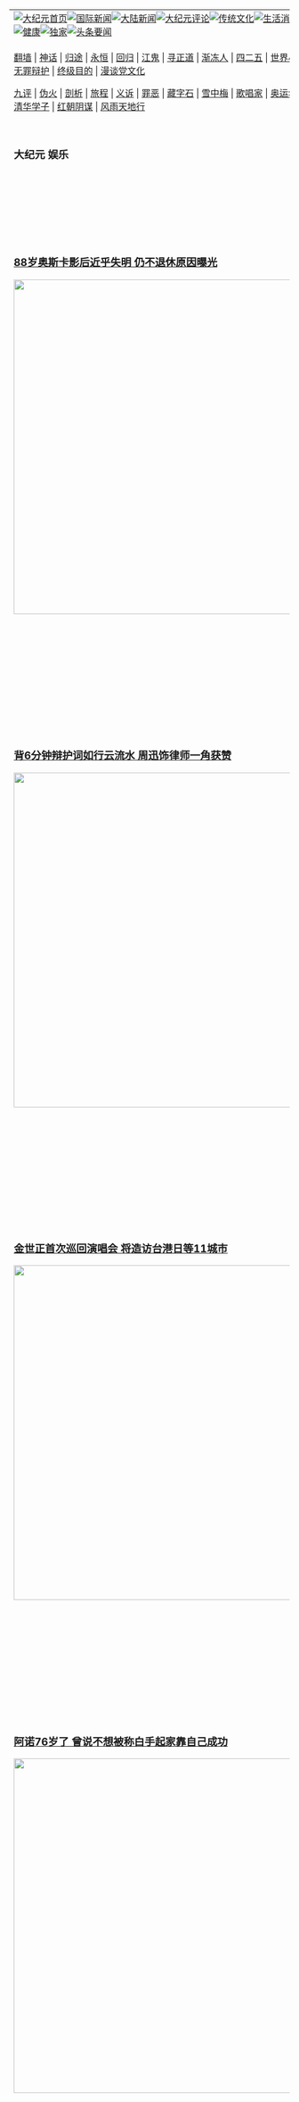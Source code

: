 <a name="1" id="1" target="_blank">&nbsp;</a> <span id="1">&nbsp;</span><table align=center border="0"><tr><td colspan="2" VALIGN=TOP><a href="https://github.com/19920513/djy/blob/master/gb/nf1351518.md#1"><img src="https://raw.githubusercontent.com/19920513/www/master/t/djy/1.jpg" title="大纪元首页" alt="大纪元首页"></a><a href="https://github.com/19920513/djy/blob/master/gb/n24hr.md#1"><img src="https://raw.githubusercontent.com/19920513/www/master/t/djy/3.jpg" title="国际新闻" alt="国际新闻"></a><a href="https://github.com/19920513/djy/blob/master/gb/nsc413.md#1"><img src="https://raw.githubusercontent.com/19920513/www/master/t/djy/4.jpg" title="大陆新闻" alt="大陆新闻"></a><a href="https://github.com/19920513/djy/blob/master/gb/news392.md#1"><img src="https://raw.githubusercontent.com/19920513/www/master/t/djy/5.jpg" title="大纪元评论" alt="大纪元评论"></a><a href="https://github.com/19920513/djy/blob/master/gb/news2007.md#1"><img src="https://raw.githubusercontent.com/19920513/www/master/t/djy/6.jpg" title="传统文化" alt="传统文化"></a><a href="https://github.com/19920513/djy/blob/master/gb/news2008.md#1"><img src="https://raw.githubusercontent.com/19920513/www/master/t/djy/7.jpg" title="生活消费" alt="生活消费"></a><a href="https://github.com/19920513/djy/blob/master/gb/ncyule.md#1"><img src="https://raw.githubusercontent.com/19920513/www/master/t/djy/8.jpg" title="娱乐休闲" alt="娱乐休闲"></a><a href="https://github.com/19920513/djy/blob/master/gb/nsc1002.md#1"><img src="https://raw.githubusercontent.com/19920513/www/master/t/djy/9.jpg" title="健康" alt="健康"></a><a href="https://github.com/19920513/djy/blob/master/gb/nf6092.md#1"><img src="https://raw.githubusercontent.com/19920513/www/master/t/djy/10a.jpg" title="独家" alt="独家"></a><a href="https://github.com/19920513/djy/blob/master/gb/nf4514.md#1"><img src="https://raw.githubusercontent.com/19920513/www/master/t/djy/12a.jpg" title="头条要闻" alt="头条要闻"></a></td></tr><tr><td colspan="2" VALIGN=TOP><p> <a href="https://github.com/19920513/www/blob/master/README.md#1" target="_blank">翻墙</a> | <a href="https://github.com/19920513/www/blob/master/README.md?fq#1" target="_blank">神话</a> | <a href="https://gitlab.com/Domenichj8/vdhG75Ez1eTyeZN/raw/master/public/hG75Ez1eTyeZN.webm" target="_blank">归途</a> | <a href="https://github.com/19920513/www/blob/master/README.md?fq#1" target="_blank">永恒</a> | <a href="https://gitlab.com/Domeniccqa/vdLijianhui-200804-720/raw/master/public/Lijianhui-200804-720.webm" target="_blank">回归</a> | <a href="https://gitlab.com/Dominic17763/vddmt/raw/master/public/dmt.webm" target="_blank">江鬼</a> | <a href="https://gitlab.com/Zhao2554765/szt/-/raw/main/public/szt.webm" target="_blank">寻正道</a> | <a href="https://gitlab.com/Cranenbut/vdUc6y/raw/master/public/Uc6y.webm" target="_blank">渐冻人</a> | <a href="https://gitlab.com/Dixonweat/vd425/raw/master/public/425.webm" target="_blank">四二五</a> | <a href="https://gitlab.com/Domeniceg2/vdlin-720p/raw/master/public/lin-720p.webm" target="_blank">世界小姐</a> | <a href="https://github.com/19920513/www/blob/master/README.md?fq#1" target="_blank">为你而来</a> | <a href="https://gitlab.com/Cherlynjt4/vd5Vu3_XS2V/raw/master/public/5Vu3_XS2V.webm" target="_blank">无罪辩护</a> |  <a href="https://gitlab.com/dokbcmphk/vdzjmd1_19/raw/master/public/zjmd1_19.webm" target="_blank">终级目的</a> | <a href="https://github.com/19920513/www/blob/master/README.md?fq#1" target="_blank">漫谈党文化</a></p><p><a href="https://github.com/19920513/www/blob/master/README.md?fq#1" target="_blank">九评</a> | <a href="https://gitlab.com/qwertyui12/ww/-/raw/main/Falsefire.mp4" target="_blank">伪火</a> | <a href="https://gitlab.com/Dodiegin6/vd1400forge-1210/raw/master/public/1400forge-1210.webm" target="_blank">剖析</a> | <a href="https://gitlab.com/Dirkchel/vd3-JTT_CN_MH-360p/raw/master/public/3-JTT_CN_MH-360p.webm" target="_blank">旅程</a> | <a href="https://gitlab.com/Donadfilb/vd5-YiSu_MH-360p/raw/master/public/5-YiSu_MH-360p.webm" target="_blank">义诉</a> | <a href="https://github.com/19920513/www/blob/master/README.md?fq#1" target="_blank">罪恶</a> | <a href="https://gitlab.com/Davidngwy/vdTdowhauWx9WiM/raw/master/public/TdowhauWx9WiM.webm" target="_blank">藏字石</a> | <a href="https://gitlab.com/Dominivwf6/vd1-Xuezhongmei_MH-360p/raw/master/public/1-Xuezhongmei_MH-360p.webm" target="_blank">雪中梅</a> | <a href="https://gitlab.com/Doloresank/vdguanguimin/raw/master/public/guanguimin.webm" target="_blank">歌唱家</a> | <a href="https://gitlab.com/Dongyril/vdhuangxiaomin-tuidang/raw/master/public/huangxiaomin-tuidang.webm" target="_blank">奥运名将</a> | <a href="https://github.com/19920513/www/blob/master/README.md?fq#1" target="_blank">告诉未来</a> | <a href="https://github.com/19920513/www/blob/master/README.md?fq#1" target="_blank">清华学子</a> | <a href="https://github.com/19920513/www/blob/master/README.md?fq#1" target="_blank">红朝阴谋</a> | <a href="https://github.com/19920513/www/blob/master/README.md?fq#1" target="_blank">风雨天地行</a></p></td></tr><tr><td width="626"><h3><p><strong>大纪元  娱乐</strong></p></h3></td><td VALIGN=TOP rowspan=60><a href="https://gitlab.com/Columbusr3/vdSY-Classical-Chinese-Dance-Technique-Collection-2018/raw/master/public/SY-Classical-Chinese-Dance-Technique-Collection-2018.webm" target="_blank"><img  src="https://raw.githubusercontent.com/19920513/djy/master/gb/300/gudianwu.jpg" title="神韵古典舞技巧表演" alt="神韵古典舞技巧表演"></a><br><a href="https://github.com/19920513/www/blob/master/README.md?fq#1" target="_blank"><img  src="https://raw.githubusercontent.com/19920513/djy/master/gb/300/9ping.jpg" title="九评共产党" alt="九评共产党"></a><br><a href="https://gitlab.com/cuymdwylid/vdzjmd1_19/raw/master/public/zjmd1_19.webm" target="_blank"><img  src="https://raw.githubusercontent.com/19920513/djy/master/gb/300/communism.jpg" title="共产主义终极目的" alt="共产主义终极目的"></a><br><a href="https://gitlab.com/qwertyui12/ww/-/raw/main/Falsefire.mp4" target="_blank"><img  src="https://raw.githubusercontent.com/19920513/djy/master/gb/300/weihuo.jpg" title="中共的伪火骗局" alt="中共的伪火骗局"></a><br><a href="https://gitlab.com/corrinnee24/vdTdowhauWx9WiM/raw/master/public/TdowhauWx9WiM.webm" target="_blank"><img  src="https://raw.githubusercontent.com/19920513/djy/master/gb/300/changzhi.jpg" title="古今奇观 藏字石" alt="古今奇观 藏字石"></a><br><a href="https://gitlab.com/Dirkchel/vd3-JTT_CN_MH-360p/raw/master/public/3-JTT_CN_MH-360p.webm" target="_blank"><img  src="https://raw.githubusercontent.com/19920513/djy/master/gb/300/tianan.jpg" title="通往天安门的旅程" alt="通往天安门的旅程"></a><br><a href="https://github.com/19920513/www/blob/master/README.md?fq#1" target="_blank"><img  src="https://raw.githubusercontent.com/19920513/djy/master/gb/300/weilai.jpg" title="未来人的神话" alt="未来人的神话"></a><br><a href="https://github.com/19920513/www/blob/master/README.md?fq#1" target="_blank"><img  src="https://raw.githubusercontent.com/19920513/djy/master/gb/300/ji-zy.jpg" title="中共罪恶的活摘" alt="中共罪恶的活摘"></a><br><a href="https://github.com/19920513/www/blob/master/README.md?fq#1" target="_blank"><img  src="https://raw.githubusercontent.com/19920513/djy/master/gb/300/huozhai.jpg" title="铁证如山" alt="铁证如山"></a><br><a href="https://gitlab.com/Conradfjd/vder3n_3VVJ/raw/master/public/er3n_3VVJ.webm" target="_blank"><img  src="https://raw.githubusercontent.com/19920513/djy/master/gb/300/4ke.jpg" title="一家四口死于中共暴政" alt="一家四口死于中共暴政"></a><br><a href="https://gitlab.com/Conradhm9/vdXmL0_0XDL2p/raw/master/public/XmL0_0XDL2p.webm" target="_blank"><img  src="https://raw.githubusercontent.com/19920513/djy/master/gb/300/jie-di.jpg" title="─弟妹相继死于中共迫害" alt="─弟妹相继死于中共迫害"></a><br><a href="https://gitlab.com/connieas2m/vdNG8l/raw/master/public/NG8l.webm" target="_blank"><img  src="https://raw.githubusercontent.com/19920513/djy/master/gb/300/ma-sj.jpg" title="她们许多已经被中共迫害至死" alt="她们许多已经被中共迫害至死"></a><br><a href="https://gitlab.com/conroy6uj/vdwt6Y_vPhM/raw/master/public/wt6Y_vPhM.webm" target="_blank"><img  src="https://raw.githubusercontent.com/19920513/djy/master/gb/300/shuan-cxl.jpg" title="双城血泪" alt="双城血泪"></a><br><a href="https://gitlab.com/Cherlynjt4/vd5Vu3_XS2V/raw/master/public/5Vu3_XS2V.webm" target="_blank"><img  src="https://raw.githubusercontent.com/19920513/djy/master/gb/300/wu-zbh.jpg" title="震撼人心的无罪辩护" alt="震撼人心的无罪辩护"></a><br><a href="https://gitlab.com/Classiedfw/vdvG2w_fwq/raw/master/public/vG2w_fwq.webm" target="_blank"><img  src="https://raw.githubusercontent.com/19920513/djy/master/gb/300/6c10-720.jpg" title="中共的迫害与掩盖" alt="中共的迫害与掩盖"></a><br><a href="https://gitlab.com/classie65q/vdO2jN_uD/raw/master/public/O2jN_uD.webm" target="_blank"><img  src="https://raw.githubusercontent.com/19920513/djy/master/gb/300/xian-z.jpg" title="中共官员的选择" alt="中共官员的选择"></a><br><a href="https://gitlab.com/Dodiegin6/vd1400forge-1210/raw/master/public/1400forge-1210.webm" target="_blank"><img  src="https://raw.githubusercontent.com/19920513/djy/master/gb/300/1400l.jpg" title="剖析中共造假" alt="剖析中共造假"></a><br><a href="https://gitlab.com/Dirkgj9/vdC1WZ_mj/raw/master/public/C1WZ_mj.webm" target="_blank"><img  src="https://raw.githubusercontent.com/19920513/djy/master/gb/300/425.jpg" title="万人上访真相" alt="万人上访真相"></a><br><a href="https://github.com/19920513/www/blob/master/README.md?fq#1" target="_blank"><img  src="https://raw.githubusercontent.com/19920513/djy/master/gb/300/qing-h.jpg" title="被中共迫害的清华学子" alt="被中共迫害的清华学子"></a><br><a href="https://gitlab.com/Connordgy/vdJZ5e_5Vusp/raw/master/public/JZ5e_5Vusp.webm" target="_blank"><img  src="https://raw.githubusercontent.com/19920513/djy/master/gb/300/jian-z513.jpg" title="见证五月十三日" alt="见证五月十三日"></a><br><a href="https://gitlab.com/Conradtfdc/vd0iY/raw/master/public/0iY.webm" target="_blank"><img  src="https://raw.githubusercontent.com/19920513/djy/master/gb/300/gongfu.jpg" title="功夫 寻道" alt="功夫 寻道"></a><br><a href="https://gitlab.com/Doloresank/vdguanguimin/raw/master/public/guanguimin.webm" target="_blank"><img  src="https://raw.githubusercontent.com/19920513/djy/master/gb/300/guangguimian.jpg" title="歌唱家人生奇迹" alt="歌唱家人生奇迹"></a><br><a href="https://gitlab.com/conradti6i/vdmjjy/raw/master/public/mjjy.webm" target="_blank"><img  src="https://raw.githubusercontent.com/19920513/djy/master/gb/300/ming-jjy.jpg" title="名校精英的选择" alt="名校精英的选择"></a><br><a href="https://gitlab.com/Connorfb9/vdc4rB_QQbr/raw/master/public/c4rB_QQbr.webm" target="_blank"><img  src="https://raw.githubusercontent.com/19920513/djy/master/gb/300/yin-lj.jpg" title="音乐之家的故事" alt="音乐之家的故事"></a><br><a href="https://gitlab.com/Zhai.Qiao.Ling.Shi571175/vdO23c_E/raw/master/public/O23c_E.webm" target="_blank"><img  src="https://raw.githubusercontent.com/19920513/djy/master/gb/300/ming-hsf.jpg" title="平凡中的不平凡" alt="平凡中的不平凡"></a><br><a href="https://github.com/19920513/www/blob/master/README.md?dfh#9" target="_blank"><img  src="https://raw.githubusercontent.com/19920513/djy/master/gb/300/yong-h.jpg" title="永恒的见证"  alt="永恒的见证"></a><br><a href="https://github.com/19920513/djy/blob/master/gb/13/9/29/n3974789.md?dfh#1" target="_blank"><img  src="https://raw.githubusercontent.com/19920513/djy/master/gb/300/shang-lnz.jpg" title="善良女子被中共投男牢"  alt="善良女子被中共投男牢"></a><br><a href="https://github.com/19920513/djy/blob/master/gb/16/3/16/n4663449.md?dfh#1" target="_blank"><img  src="https://raw.githubusercontent.com/19920513/djy/master/gb/300/huo-z3.jpg" title="警卫目击中共活摘"  alt="警卫目击中共活摘"></a><br><a href="https://github.com/19920513/djy/blob/master/gb/16/8/7/n8177641.md?dfh#1" target="_blank"><img  src="https://raw.githubusercontent.com/19920513/djy/master/gb/300/huo-z4.jpg" title="证人描述活摘恐怖"  alt="证人描述活摘恐怖"></a><br><a href="https://github.com/19920513/djy/blob/master/gb/10/4/19/n2881569.md?dfh#1" target="_blank"><img  src="https://raw.githubusercontent.com/19920513/djy/master/gb/300/huo-z1.jpg" title="揭开活摘器官黑幕"  alt="揭开活摘器官黑幕"></a><br><a href="https://github.com/19920513/djy/blob/master/gb/10/11/7/n3077476.md?dfh#1" target="_blank"><img  src="https://raw.githubusercontent.com/19920513/djy/master/gb/300/ma-ks.jpg" title="马克思的成魔之路"  alt="马克思的成魔之路"></a><br><a href="https://github.com/19920513/djy/blob/master/gb/18/5/10/n10381511.md?dfh#1" target="_blank"><img  src="https://raw.githubusercontent.com/19920513/djy/master/gb/300/st1.jpg" title="关注三亿人三退"  alt="关注三亿人三退"></a><br><a href="https://github.com/19920513/djy/blob/master/gb/18/3/21/n10237682.md?dfh#1" target="_blank"><img  src="https://raw.githubusercontent.com/19920513/djy/master/gb/300/jie-t.jpg" title="解体中共复兴中华"  alt="解体中共复兴中华"></a><br><a href="https://github.com/19920513/djy/blob/master/gb/9/2/9/n2422991.md?dfh#1" target="_blank"><img  src="https://raw.githubusercontent.com/19920513/djy/master/gb/300/gao-zs.jpg" title="中共迫害良心律师"  alt="中共迫害良心律师"></a><br><a href="https://github.com/19920513/djy/blob/master/gb/18/12/9/n10900044.md?dfh#1" target="_blank"><img  src="https://raw.githubusercontent.com/19920513/djy/master/gb/300/sj1.jpg" title="三百多万人举报江泽民"  alt="三百多万人举报江泽民"></a><br><a href="https://github.com/19920513/djy/blob/master/gb/18/8/28/n10672014.md?dfh#1" target="_blank"><img  src="https://raw.githubusercontent.com/19920513/djy/master/gb/300/sj2.jpg" title="这些官员为何起诉江泽民"  alt="这些官员为何起诉江泽民"></a><br><a href="https://github.com/19920513/djy/blob/master/gb/8/12/18/n2367165.md?dfh#1" target="_blank"><img  src="https://raw.githubusercontent.com/19920513/djy/master/gb/300/liangan.jpg" title="海峡两岸的强烈反差"  alt="海峡两岸的强烈反差"></a><br><a href="https://github.com/19920513/djy/blob/master/gb/15/12/10/n4593139.md?dfh#1" target="_blank"><img  src="https://raw.githubusercontent.com/19920513/djy/master/gb/300/jia-ndzl.jpg" title="加拿大总理的贺信"  alt="加拿大总理的贺信"></a><br><a href="https://github.com/19920513/djy/blob/master/gb/11/6/17/n3289382.md?dfh#1" target="_blank"><img  src="https://raw.githubusercontent.com/19920513/djy/master/gb/300/xiao-wd.jpg" title="探寻真相兼听则明"  alt="探寻真相兼听则明"></a><br><a href="https://github.com/19920513/djy/blob/master/gb/18/10/27/n10812623.md?dfh#1" target="_blank"><img  src="https://raw.githubusercontent.com/19920513/djy/master/gb/300/yindu.jpg" title="印度媒体报道东方"  alt="印度媒体报道东方"></a><br><a href="https://github.com/19920513/djy/blob/master/gb/18/6/9/n10469652.md?dfh#1" target="_blank"><img  src="https://raw.githubusercontent.com/19920513/djy/master/gb/300/xie-j.jpg" title="不一样的海外校园"  alt="不一样的海外校园"></a><br><a href="https://github.com/19920513/djy/blob/master/gb/7/4/5/n1669415.md?dfh#1" target="_blank"><img  src="https://raw.githubusercontent.com/19920513/djy/master/gb/300/li-up.jpg" title="从大师到徒弟的传奇"  alt="从大师到徒弟的传奇"></a><br><a href="https://github.com/19920513/djy/blob/master/gb/17/5/26/n9191512.md?dfh#1" target="_blank"><img  src="https://raw.githubusercontent.com/19920513/djy/master/gb/300/zfl2.jpg" title="亿万人与东方一本奇书"  alt="亿万人与东方一本奇书"></a><br><a href="https://github.com/19920513/djy/blob/master/gb/13/11/27/n4020290.md?dfh#1" target="_blank"><img  src="https://raw.githubusercontent.com/19920513/djy/master/gb/300/zhen-h.jpg" title="大陆见不到的震撼场面"  alt="大陆见不到的震撼场面"></a><br><a href="https://github.com/19920513/djy/blob/master/gb/15/7/17/n4482910.md?dfh#1" target="_blank"><img  src="https://raw.githubusercontent.com/19920513/djy/master/gb/300/dalu-sk.jpg" title="人心向善 大陆当初盛况"  alt="人心向善 大陆当初盛况"></a><br><a href="https://github.com/19920513/djy/blob/master/gb/19/1/5/n10955468.md?dfh#1" target="_blank"><img  src="https://raw.githubusercontent.com/19920513/djy/master/gb/300/zfl1.jpg" title="追寻真理 这书讲什么"  alt="追寻真理 这书讲什么"></a><br><a href="https://github.com/19920513/www/blob/master/README.md?dfh#1" target="_blank"><img  src="https://raw.githubusercontent.com/19920513/djy/master/gb/300/fq1.jpg" title="下载免费翻墙软件"  alt="下载免费翻墙软件"></a><br></td></tr>
<tr><td><h3><a href="https://github.com/19920513/djy/blob/master/gb/23/8/1/n14046075.md#1" target="_blank">88岁奥斯卡影后近乎失明 仍不退休原因曝光</a><br></h3><a href="https://github.com/19920513/djy/blob/master/gb/23/8/1/n14046075.md#1" target="_blank"><img width="600" src="https://i.epochtimes.com/assets/uploads/2023/08/id14046114-GettyImages-1431999024-600x400.jpg"></a></td></tr>
<tr><td><h3><a href="https://github.com/19920513/djy/blob/master/gb/23/8/1/n14046026.md#1" target="_blank">背6分钟辩护词如行云流水 周迅饰律师一角获赞</a><br></h3><a href="https://github.com/19920513/djy/blob/master/gb/23/8/1/n14046026.md#1" target="_blank"><img width="600" src="https://i.epochtimes.com/assets/uploads/2023/08/id14046074-GettyImages-832934862-600x400.jpg"></a></td></tr>
<tr><td><h3><a href="https://github.com/19920513/djy/blob/master/gb/23/8/1/n14045500.md#1" target="_blank">金世正首次巡回演唱会 将造访台港日等11城市</a><br></h3><a href="https://github.com/19920513/djy/blob/master/gb/23/8/1/n14045500.md#1" target="_blank"><img width="600" src="https://i.epochtimes.com/assets/uploads/2022/03/id13684681-200603064015100707-600x400.jpg"></a></td></tr>
<tr><td><h3><a href="https://github.com/19920513/djy/blob/master/gb/23/7/31/n14045237.md#1" target="_blank">阿诺76岁了 曾说不想被称白手起家靠自己成功</a><br></h3><a href="https://github.com/19920513/djy/blob/master/gb/23/7/31/n14045237.md#1" target="_blank"><img width="600" src="https://i.epochtimes.com/assets/uploads/2023/04/id13981029-GettyImages-1483945921_2-600x400.jpg"></a></td></tr>
<tr><td><h3><a href="https://github.com/19920513/djy/blob/master/gb/23/7/31/n14045351.md#1" target="_blank">杜琪峯吐心声：香港电影的大问题迟早会出现</a><br></h3><a href="https://github.com/19920513/djy/blob/master/gb/23/7/31/n14045351.md#1" target="_blank"><img width="600" src="https://i.epochtimes.com/assets/uploads/2023/08/id14045527-du-qifeng-600x400.jpg"></a></td></tr>
<tr><td><h3><p><strong>大纪元   娱乐要闻</strong></p></h3></td></tr><tr><td><h4>
<a href="https://github.com/19920513/djy/blob/master/gb/23/8/2/n14046368.md#1" target="_blank"><img width="195" src="https://i.epochtimes.com/assets/uploads/2023/08/id14046372-2208290323061487-320x200.jpg"></a>
<a href="https://github.com/19920513/djy/blob/master/gb/23/8/1/n14046120.md#1" target="_blank"><img width="195" src="https://i.epochtimes.com/assets/uploads/2023/07/id14029270-GettyImages-1250380030-320x200.jpg"></a>
<a href="https://github.com/19920513/djy/blob/master/gb/23/8/1/n14045931.md#1" target="_blank"><img width="195" src="https://i.epochtimes.com/assets/uploads/2023/08/id14045940-2308010959181487-320x200.jpg"></a>
<a href="https://github.com/19920513/djy/blob/master/gb/23/8/1/n14045831.md#1" target="_blank"><img width="195" src="https://i.epochtimes.com/assets/uploads/2023/08/id14045892-2308010831171487-320x200.jpg"></a>
<a href="https://github.com/19920513/djy/blob/master/gb/23/8/1/n14045687.md#1" target="_blank"><img width="195" src="https://i.epochtimes.com/assets/uploads/2023/08/id14045692-2308010347101487-320x200.jpg"></a>
<a href="https://github.com/19920513/djy/blob/master/gb/23/7/31/n14045427.md#1" target="_blank"><img width="195" src="https://i.epochtimes.com/assets/uploads/2022/02/id13570656-191202092022100707-320x200.jpg"></a>
<tr><td><h3><p><strong>大纪元娱乐休闲  影视评论</strong></p></h3></td></tr>
<tr><td><h4><a href="https://github.com/19920513/djy/blob/master/gb/23/7/28/n14043856.md#1" target="_blank"><img src="https://i.epochtimes.com/assets/uploads/2023/07/id14043858-Past-Lives-movie-stills-01-320x200.jpg"><br>《之前的我们》影评：体会“放下”的释然</a></h4></td></tr>
<tr><td><h4><a href="https://github.com/19920513/djy/blob/master/gb/23/7/29/n14044196.md#1" target="_blank"><img src="https://i.epochtimes.com/assets/uploads/2023/07/id14044200-627089-320x200.jpg"><br>《电影版 TOKYO MER 行动急诊室》影评：一场大火 深化医师英雄形象</a></h4></td></tr>
<tr><td><h4><a href="https://github.com/19920513/djy/blob/master/gb/23/7/29/n14044015.md#1" target="_blank"><img src="https://i.epochtimes.com/assets/uploads/2023/07/id14044024-627053-320x200.jpg"><br>《瓢虫女爵和黑猫诺尔大电影》影评：英雄合作 缔造浪漫喜剧</a></h4></td></tr>
<tr><td><h4><a href="https://github.com/19920513/djy/blob/master/gb/23/7/22/n14039566.md#1" target="_blank"><img src="https://i.epochtimes.com/assets/uploads/2023/07/id14039568-625844-320x200.jpg"><br>《哆啦A梦：大雄与天空的理想乡》影评：美妙乌托邦 也有警世效果</a></h4></td></tr>
<tr><td><h3><p><strong>大纪元娱乐休闲  精彩图文</strong></p></h3></td></tr>
<tr><td><h4><a href="https://github.com/19920513/djy/blob/master/gb/22/9/29/n13835691.md#1" target="_blank"><img src="https://i.epochtimes.com/assets/uploads/2022/09/id13835732-GettyImages-1060543514-320x200.jpg"><br> 李玟怒呛节目导演 网民：黑幕是大陆选秀常态</a></h4></td></tr>
<tr><td><h4><a href="https://github.com/19920513/djy/blob/master/gb/22/9/28/n13834787.md#1" target="_blank"><img src="https://i.epochtimes.com/assets/uploads/2022/09/id13833809-2209270907401487-320x200.jpg"><br> 香港影协阻止无效 港片申报金马创5年新高</a></h4></td></tr>
</h4></td></tr><tr><td><h3><p><strong>大纪元娱乐休闲  最新文章</strong></p></h3></td></tr>
<tr><td><h4><a href="https://github.com/19920513/djy/blob/master/gb/23/8/1/n14046026.md#1" target="_blank">背6分钟辩护词如行云流水 周迅饰律师一角获赞</a></h4></td></tr>
<tr><td><h4><a href="https://github.com/19920513/djy/blob/master/gb/23/7/31/n14045391.md#1" target="_blank">穿美人鱼长裙获9岁女儿赞 孙俪高调搞笑回应</a></h4></td></tr>
<tr><td><h4><a href="https://github.com/19920513/djy/blob/master/gb/23/7/30/n14044708.md#1" target="_blank">《中国好声音》开播2分钟 网民吐槽 评论关闭</a></h4></td></tr>
<tr><td><h4><a href="https://github.com/19920513/djy/blob/master/gb/23/7/27/n14043165.md#1" target="_blank">吴亦凡案二审 加拿大外交官旁听遭拒</a></h4></td></tr>
<tr><td><h4><a href="https://github.com/19920513/djy/blob/master/gb/23/8/2/n14046283.md#1" target="_blank">Stray Kids六人开设个人IG 五小时150万人追踪</a></h4></td></tr>
<tr><td><h4><a href="https://github.com/19920513/djy/blob/master/gb/23/8/2/n14046205.md#1" target="_blank">BTS成员V按喜好制作个人专辑 由闵熙珍操刀</a></h4></td></tr>
<tr><td><h4><a href="https://github.com/19920513/djy/blob/master/gb/23/8/1/n14045830.md#1" target="_blank">Highlight梁耀燮再访台湾 9月24日于台北开唱</a></h4></td></tr>
<tr><td><h4><a href="https://github.com/19920513/djy/blob/master/gb/23/8/1/n14045774.md#1" target="_blank">OH MY GIRL夺冠时不忘效定：我们一起办到的</a></h4></td></tr>
<tr><td><h4><a href="https://github.com/19920513/djy/blob/master/gb/23/8/2/n14046351.md#1" target="_blank">漫威《洛基》释第二季预告 首日观看破纪录</a></h4></td></tr>
<tr><td><h4><a href="https://github.com/19920513/djy/blob/master/gb/23/8/2/n14046258.md#1" target="_blank">托蕾·凯莉因血栓住院已回家 碧昂斯送鲜花</a></h4></td></tr>
<tr><td><h4><a href="https://github.com/19920513/djy/blob/master/gb/23/8/1/n14046075.md#1" target="_blank">88岁奥斯卡影后近乎失明 仍不退休原因曝光</a></h4></td></tr>
<tr><td><h4><a href="https://github.com/19920513/djy/blob/master/gb/23/8/1/n14046026.md#1" target="_blank">背6分钟辩护词如行云流水 周迅饰律师一角获赞</a></h4></td></tr>
<tr><td><h4><a href="https://github.com/19920513/djy/blob/master/gb/23/8/2/n14046351.md#1" target="_blank">漫威《洛基》释第二季预告 首日观看破纪录</a></h4></td></tr>
<tr><td><h4><a href="https://github.com/19920513/djy/blob/master/gb/23/8/2/n14046368.md#1" target="_blank">涉多起性骚性侵遭提告 NONO今赴北检应讯</a></h4></td></tr>
<tr><td><h4><a href="https://github.com/19920513/djy/blob/master/gb/23/8/2/n14046258.md#1" target="_blank">托蕾·凯莉因血栓住院已回家 碧昂斯送鲜花</a></h4></td></tr>
<tr><td><h4><a href="https://github.com/19920513/djy/blob/master/gb/23/8/1/n14045931.md#1" target="_blank">《天才冲冲冲》开播18年 推IP衍生网路节目</a></h4></td></tr>
<tr><td><h4><a href="https://github.com/19920513/djy/blob/master/gb/23/8/1/n14045541.md#1" target="_blank">不当回应引粉丝愤怒 日华纳兄弟谴责母公司</a></h4></td></tr>
<tr><td><h4><a href="https://github.com/19920513/djy/blob/master/gb/23/7/30/n14044365.md#1" target="_blank">《进击的巨人》声优访台 梶裕贵声演经典场景</a></h4></td></tr>
<tr><td><h4><a href="https://github.com/19920513/djy/blob/master/gb/23/7/29/n14044196.md#1" target="_blank">《电影版 TOKYO MER 行动急诊室》影评：一场大火 深化医师英雄形象</a></h4></td></tr>
<tr><td><h4><a href="https://github.com/19920513/djy/blob/master/gb/23/7/29/n14044132.md#1" target="_blank">Travis Japan登台湾漫博开唱 曝吃臭豆腐感想</a></h4></td></tr>
<tr><td><h4><a href="https://github.com/19920513/djy/blob/master/gb/23/8/2/n14046258.md#1" target="_blank">托蕾·凯莉因血栓住院已回家 碧昂斯送鲜花</a></h4></td></tr>
<tr><td><h4><a href="https://github.com/19920513/djy/blob/master/gb/23/8/1/n14046120.md#1" target="_blank">巡演场场爆满 泰勒奖卡车司机每人10万美元</a></h4></td></tr>
<tr><td><h4><a href="https://github.com/19920513/djy/blob/master/gb/23/7/30/n14044708.md#1" target="_blank">《中国好声音》开播2分钟 网民吐槽 评论关闭</a></h4></td></tr>
<tr><td><h4><a href="https://github.com/19920513/djy/blob/master/gb/23/7/30/n14044611.md#1" target="_blank">排湾族出身歌手多 阿爆解析：生活就像音乐剧</a></h4></td></tr>
<tr><td><h3><p><strong>大纪元娱乐休闲  一周热门</strong></p></h3></td></tr>
<tr><td><h4><a href="https://github.com/19920513/djy/blob/master/gb/23/7/30/n14044708.md#1" target="_blank">《中国好声音》开播2分钟 网民吐槽 评论关闭</a></h4></td></tr>
<tr><td><h4><a href="https://github.com/19920513/djy/blob/master/gb/23/7/28/n14043525.md#1" target="_blank">传杨紫琼已嫁前法拉利总裁 友人曝在瑞士完婚</a></h4></td></tr>
<tr><td><h4><a href="https://github.com/19920513/djy/blob/master/gb/23/7/30/n14044530.md#1" target="_blank">杨紫琼认嫁富商尚?陶德 甜晒合照分享喜讯</a></h4></td></tr>
<tr><td><h4><a href="https://github.com/19920513/djy/blob/master/gb/23/7/27/n14043003.md#1" target="_blank">娜琏惊喜造访出道秀 MISAMO因TWICE的话落泪</a></h4></td></tr>
<tr><td><h4><a href="https://github.com/19920513/djy/blob/master/gb/23/7/30/n14044675.md#1" target="_blank">周润发跑步不慎摔倒 自曝肋骨断裂呼吸都会痛</a></h4></td></tr>
<tr><td><h4><a href="https://github.com/19920513/djy/blob/master/gb/23/7/31/n14045427.md#1" target="_blank">再遭微博疯传被家暴 林志玲首度回应</a></h4></td></tr>
<tr><td><h4><a href="https://github.com/19920513/djy/blob/master/gb/23/7/27/n14043016.md#1" target="_blank">江宏杰赴东京开记者会 吁福原爱履行法院判决</a></h4></td></tr>
<tr><td><h4><a href="https://github.com/19920513/djy/blob/master/gb/23/7/30/n14044580.md#1" target="_blank">李玟告别式7/31举行 丈夫不在讣闻名单中</a></h4></td></tr>
<tr><td><h4><a href="https://github.com/19920513/djy/blob/master/gb/23/7/27/n14043248.md#1" target="_blank">林嘉欣宣布离婚 与导演袁剑伟结束12年婚姻</a></h4></td></tr>
<tr><td><h4><a href="https://github.com/19920513/djy/blob/master/gb/23/7/26/n14042527.md#1" target="_blank">杨洋拍切菜戏切到手背 众人看到伤口傻眼</a></h4></td></tr>
<tr><td><h3><a href="https://github.com/19920513/djy/blob/master/gb/ncyule.md#1">上一页</a>&nbsp;&nbsp;1 &nbsp;&nbsp;<a href="https://github.com/19920513/djy/blob/master/gb/ncyule_2.md#1">2</a>&nbsp;&nbsp;<a href="https://github.com/19920513/djy/blob/master/gb/ncyule_3.md#1">3</a>&nbsp;&nbsp;<a href="https://github.com/19920513/djy/blob/master/gb/ncyule_4.md#1">4</a>&nbsp;&nbsp;<a href="https://github.com/19920513/djy/blob/master/gb/ncyule_5.md#1">5</a>&nbsp;&nbsp;<a href="https://github.com/19920513/djy/blob/master/gb/ncyule_6.md#1">6</a>&nbsp;&nbsp;<a href="https://github.com/19920513/djy/blob/master/gb/ncyule_7.md#1">7</a>&nbsp;&nbsp;<a href="https://github.com/19920513/djy/blob/master/gb/ncyule_8.md#1">8</a>&nbsp;&nbsp;<a href="https://github.com/19920513/djy/blob/master/gb/ncyule_9.md#1">9</a>&nbsp;&nbsp;<a href="https://github.com/19920513/djy/blob/master/gb/ncyule_10.md#1">10</a>&nbsp;&nbsp;<a href="https://github.com/19920513/djy/blob/master/gb/ncyule_2.md#1">下一页</a></h3></td></tr>
</table><div align="center"><h4>手机上长按并复制下列链接或二维码分享本文章：</h4>https://github.com/19920513/djy/blob/master/gb/ncyule.md#1<br><a href="https://github.com/19920513/djy/blob/master/gb/ncyule.md#1"><img src="https://chart.apis.google.com/chart?cht=qr&chs=240x240&choe=UTF-8&chld=M|2&chl=https://github.com/19920513/djy/blob/master/gb/ncyule.md%231" title="分享本文章"></a><br>原文地址： <a href="https://www.epochtimes.com/gb/ncyule.htm">https://www.epochtimes.com/gb/ncyule.htm</a>    （国内需<a href="https://github.com/19920513/www/blob/master/README.md#8">下载翻墙软件</a>才能访问）</div>
